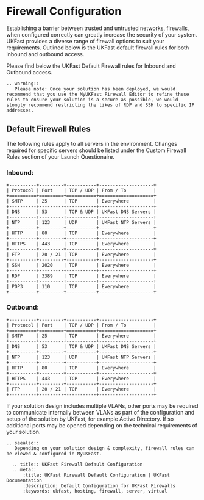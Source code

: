 # Firewall Configuration

Establishing a barrier between trusted and untrusted networks, firewalls, when configured correctly can greatly increase the security of your system. UKFast provides a diverse range of firewall options to suit your requirements. Outlined below is the UKFast default firewall rules for both inbound and outbound access. 

Please find below the UKFast Default Firewall rules for Inbound and Outbound access. 
```eval_rst
.. warning::
   Please note: Once your solution has been deployed, we would recommend that you use the MyUKFast Firewall Editor to refine these rules to ensure your solution is a secure as possible, we would stongly recommend restricting the likes of RDP and SSH to specific IP addresses. 
```
## Default Firewall Rules
The following rules apply to all servers in the environment. Changes required for specific servers should be listed under the Custom Firewall Rules section of your Launch Questionaire.

### Inbound:
```eval_rst
+----------+---------+-----------+--------------------+
| Protocol | Port    | TCP / UDP | From / To          |
+==========+=========+===========+====================+
| SMTP     | 25      | TCP       | Everywhere         |
+----------+---------+-----------+--------------------+
| DNS      | 53      | TCP & UDP | UKFast DNS Servers |
+----------+---------+-----------+--------------------+
| NTP      | 123     | UDP       | UKFast NTP Servers |
+----------+---------+-----------+--------------------+
| HTTP     | 80      | TCP       | Everywhere         |
+----------+---------+-----------+--------------------+
| HTTPS    | 443     | TCP       | Everywhere         |
+----------+---------+-----------+--------------------+
| FTP      | 20 / 21 | TCP       | Everywhere         |
+----------+---------+-----------+--------------------+
| SSH      | 2020    | TCP       | Everywhere         |
+----------+---------+-----------+--------------------+
| RDP      | 3389    | TCP       | Everywhere         |
+----------+---------+-----------+--------------------+
| POP3     | 110     | TCP       | Everywhere         |
+----------+---------+-----------+--------------------+
```

### Outbound:
```eval_rst
+----------+---------+-----------+--------------------+
| Protocol | Port    | TCP / UDP | From / To          |
+==========+=========+===========+====================+
| SMTP     | 25      | TCP       | Everywhere         |
+----------+---------+-----------+--------------------+
| DNS      | 53      | TCP & UDP | UKFast DNS Servers |
+----------+---------+-----------+--------------------+
| NTP      | 123     | UDP       | UKFast NTP Servers |
+----------+---------+-----------+--------------------+
| HTTP     | 80      | TCP       | Everywhere         |
+----------+---------+-----------+--------------------+
| HTTPS    | 443     | TCP       | Everywhere         |
+----------+---------+-----------+--------------------+
| FTP      | 20 / 21 | TCP       | Everywhere         |
+----------+---------+-----------+--------------------+
```
If your solution design includes multiple VLANs, other ports may be required to communicate internally between VLANs as part of the configuration and setup of the solution by UKFast, for example Active Directory. If so additional ports may be opened depending on the technical requirements of your solution.

```eval_rst
.. seealso::
   Depending on your solution design & complexity, firewall rules can be viewed & configured in MyUKFast.
```
```eval_rst
  .. title:: UKFast Firewall Default Configuration
  .. meta::
      :title: UKFast Firewall Default Configuration | UKFast Documentation
      :description: Default Configuration for UKFast Firewalls
      :keywords: ukfast, hosting, firewall, server, virtual
